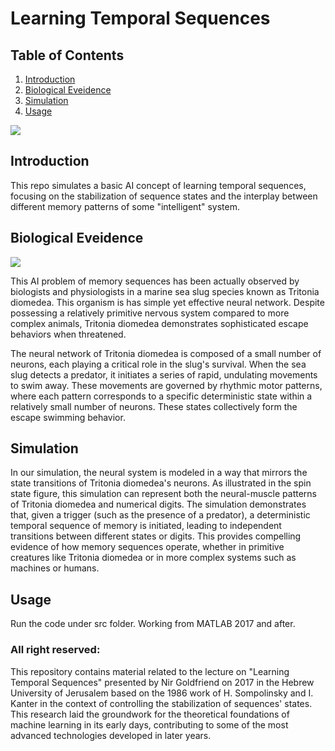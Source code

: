 # Learning Temporal Sequences

## Table of Contents
1. [Introduction](#introduction)
2. [Biological Eveidence](#biological-evidence)
3. [Simulation](#simulation)
4. [Usage](#usage)


![](https://github.com/nircko/memories_sequences/blob/a5188c0a81877ea75e69678e77ac8f3c6374e7b7/data/simulation.gif)

## Introduction

This repo simulates a basic AI concept of learning temporal sequences, focusing on the stabilization of sequence states and the interplay between different memory patterns of some "intelligent" system.


## Biological Eveidence

![](https://github.com/nircko/memories_sequences/blob/c7a939506d378bc2c0506c2ca5ea6481756ee532/data/Tritonia%20Diomedea%20escape.gif)


This AI problem of memory sequences has been actually observed by biologists and physiologists in a marine sea slug species known as Tritonia diomedea. This organism is has simple yet effective neural network. Despite possessing a relatively primitive nervous system compared to more complex animals, Tritonia diomedea demonstrates sophisticated escape behaviors when threatened.

The neural network of Tritonia diomedea is composed of a small number of neurons, each playing a critical role in the slug's survival. When the sea slug detects a predator, it initiates a series of rapid, undulating movements to swim away. These movements are governed by rhythmic motor patterns, where each pattern corresponds to a specific deterministic state within a relatively small number of neurons. These states collectively form the escape swimming behavior.


## Simulation
In our simulation, the neural system is modeled in a way that mirrors the state transitions of Tritonia diomedea's neurons. As illustrated in the spin state figure, this simulation can represent both the neural-muscle patterns of Tritonia diomedea and numerical digits. The simulation demonstrates that, given a trigger (such as the presence of a predator), a deterministic temporal sequence of memory is initiated, leading to independent transitions between different states or digits. This provides compelling evidence of how memory sequences operate, whether in primitive creatures like Tritonia diomedea or in more complex systems such as machines or humans.

## Usage
Run the code under src folder. Working from MATLAB 2017 and after.
### All right reserved:
This repository contains material related to the lecture on "Learning Temporal Sequences" presented by Nir Goldfriend on 2017 in the Hebrew University of Jerusalem based on the 1986 work of H. Sompolinsky and I. Kanter in the context of controlling the stabilization of sequences' states. This research laid the groundwork for the theoretical foundations of machine learning in its early days, contributing to some of the most advanced technologies developed in later years.


